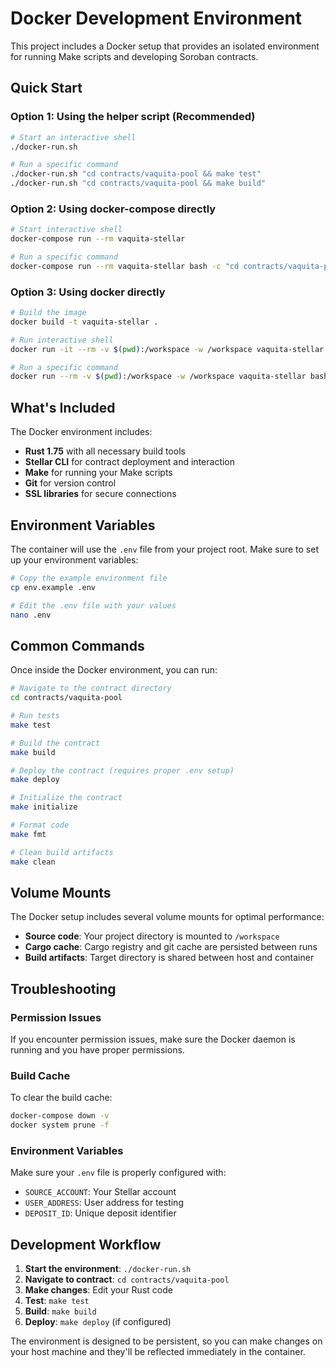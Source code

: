 # Docker Development Environment

This project includes a Docker setup that provides an isolated environment for running Make scripts and developing Soroban contracts.

## Quick Start

### Option 1: Using the helper script (Recommended)

```bash
# Start an interactive shell
./docker-run.sh

# Run a specific command
./docker-run.sh "cd contracts/vaquita-pool && make test"
./docker-run.sh "cd contracts/vaquita-pool && make build"
```

### Option 2: Using docker-compose directly

```bash
# Start interactive shell
docker-compose run --rm vaquita-stellar

# Run a specific command
docker-compose run --rm vaquita-stellar bash -c "cd contracts/vaquita-pool && make test"
```

### Option 3: Using docker directly

```bash
# Build the image
docker build -t vaquita-stellar .

# Run interactive shell
docker run -it --rm -v $(pwd):/workspace -w /workspace vaquita-stellar

# Run a specific command
docker run --rm -v $(pwd):/workspace -w /workspace vaquita-stellar bash -c "cd contracts/vaquita-pool && make test"
```

## What's Included

The Docker environment includes:

- **Rust 1.75** with all necessary build tools
- **Stellar CLI** for contract deployment and interaction
- **Make** for running your Make scripts
- **Git** for version control
- **SSL libraries** for secure connections

## Environment Variables

The container will use the `.env` file from your project root. Make sure to set up your environment variables:

```bash
# Copy the example environment file
cp env.example .env

# Edit the .env file with your values
nano .env
```

## Common Commands

Once inside the Docker environment, you can run:

```bash
# Navigate to the contract directory
cd contracts/vaquita-pool

# Run tests
make test

# Build the contract
make build

# Deploy the contract (requires proper .env setup)
make deploy

# Initialize the contract
make initialize

# Format code
make fmt

# Clean build artifacts
make clean
```

## Volume Mounts

The Docker setup includes several volume mounts for optimal performance:

- **Source code**: Your project directory is mounted to `/workspace`
- **Cargo cache**: Cargo registry and git cache are persisted between runs
- **Build artifacts**: Target directory is shared between host and container

## Troubleshooting

### Permission Issues
If you encounter permission issues, make sure the Docker daemon is running and you have proper permissions.

### Build Cache
To clear the build cache:
```bash
docker-compose down -v
docker system prune -f
```

### Environment Variables
Make sure your `.env` file is properly configured with:
- `SOURCE_ACCOUNT`: Your Stellar account
- `USER_ADDRESS`: User address for testing
- `DEPOSIT_ID`: Unique deposit identifier

## Development Workflow

1. **Start the environment**: `./docker-run.sh`
2. **Navigate to contract**: `cd contracts/vaquita-pool`
3. **Make changes**: Edit your Rust code
4. **Test**: `make test`
5. **Build**: `make build`
6. **Deploy**: `make deploy` (if configured)

The environment is designed to be persistent, so you can make changes on your host machine and they'll be reflected immediately in the container.
